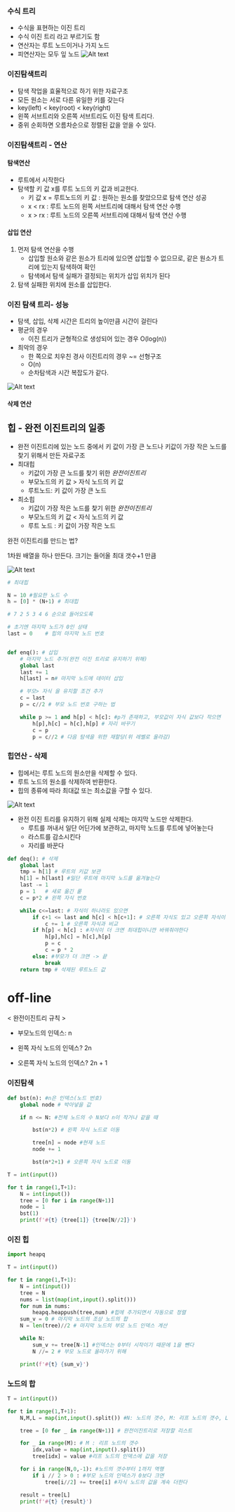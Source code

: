 ### 수식 트리

- 수식을 표현하는 이진 트리
- 수식 이진 트리 라고 부르기도 함
- 연산자는 루트 노드이거나 가지 노드
- 피연산자는 모두 잎 노드
  ![Alt text](image-6.png)

### 이진탐색트리

- 탐색 작업을 효율적으로 하기 위한 자료구조
- 모든 원소는 서로 다른 유일한 키를 갖는다
- key(left) < key(root) < key(right)
- 왼쪽 서브트리와 오른쪽 서브트리도 이진 탐색 트리다.
- 중위 순회하면 오름차순으로 정렬된 값을 얻을 수 있다.

### 이진탐색트리 - 연산

#### 탐색연산

- 루트에서 시작한다
- 탐색할 키 값 x를 루트 노드의 키 값과 비교한다.
  - 키 값 x = 루트노드의 키 값 : 원하는 원소를 찾았으므로 탐색 연산 성공
  - x < rx : 루트 노드의 왼쪽 서브트리에 대해서 탐색 연산 수행
  - x > rx : 루트 노드의 오른쪽 서브트리에 대해서 탐색 연산 수행

#### 삽입 연산

1. 먼저 탐색 연산을 수행
   - 삽입할 원소와 같은 원소가 트리에 있으면 삽입할 수 없으므로, 같은 원소가 트리에 있는지 탐색하여 확인
   - 탐색에서 탐색 실패가 결정되는 위치가 삽입 위치가 된다
2. 탐색 실패한 위치에 원소를 삽입한다.

### 이진 탐색 트리- 성능

- 탐색, 삽입, 삭제 시간은 트리의 높이만큼 시간이 걸린다
- 평균의 경우
  - 이진 트리가 균형적으로 생성되어 있는 경우 O(log(n))
- 최악의 경우
  - 한 쪽으로 치우친 경사 이진트리의 경우 ~= 선형구조
  - O(n)
  - 순차탐색과 시간 복잡도가 같다.

![Alt text](image-7.png)

#### 삭제 연산

## 힙 - 완전 이진트리의 일종

- 완전 이진트리에 있는 노드 중에서 키 값이 가장 큰 노드나 키값이 가장 작은 노드를 찾기 위해서 만든 자료구조
- 최대힙
  - 키값이 가장 큰 노드를 찾기 위한 _완전이진트리_
  - 부모노드의 키 값 > 자식 노드의 키 값
  - 루트노드: 키 값이 가장 큰 노드
- 최소힙
  - 키값이 가장 작은 노드를 찾기 위한 _완전이진트리_
  - 부모노드의 키 값 < 자식 노드의 키 값
  - 루트 노드 : 키 값이 가장 작은 노드

완전 이진트리를 만드는 법?

1차원 배열을 하나 만든다. 크기는 들어올 최대 갯수+1 만큼

![Alt text](image-8.png)

```py
# 최대힙

N = 10 #필요한 노드 수
h = [0] * (N+1) # 최대힙

# 7 2 5 3 4 6 순으로 들어오도록

# 초기엔 마지막 노드가 0인 상태
last = 0    # 힙의 마지막 노드 번호


def enq(): # 삽입
    # 마지막 노드 추가(완전 이진 트리로 유지하기 위해)
    global last
    last += 1
    h[last] = n# 마지막 노드에 데이터 삽입

    # 부모> 자식 을 유지할 조건 추가
    c = last
    p = c//2 # 부모 노드 번호 구하는 법

    while p >= 1 and h[p] < h[c]: #p가 존재하고, 부모값이 자식 값보다 작으면
        h[p],h[c] = h[c],h[p] # 자리 바꾸기
        c = p
        p = c//2 # 다음 탐색을 위한 재할당(위 레벨로 올라감)
```

### 힙연산 - 삭제

- 힙에서는 루트 노드의 원소만을 삭제할 수 있다.
- 루트 노드의 원소를 삭제하여 반환한다.
- 힙의 종류에 따라 최대값 또는 최소값을 구할 수 있다.

![Alt text](image-9.png)

- 완전 이진 트리를 유지하기 위해 실제 삭제는 마지막 노드만 삭제한다.
  - 루트를 꺼내서 일단 어딘가에 보관하고, 마지막 노드를 루트에 넣어놓는다
  - 라스트를 감소시킨다
  - 자리를 바꾼다

```py
def deq(): # 삭제
    global last
    tmp = h[1] # 루트의 키값 보관
    h[1] = h[last] #일단 루트에 마지막 노드를 옮겨놓는다
    last -= 1
    p = 1   # 새로 옮긴 뤁
    c = p*2 # 왼쪽 자식 번호

    while c<=last: # 자식이 하나라도 있으면
        if c+1 <= last and h[c] < h[c+1]: # 오른쪽 자식도 있고 오른쪽 자식이 더 크면
            c += 1 # 오른쪽 자식과 비교
        if h[p] < h[c] : #자식이 더 크면 최대힙이니깐 바꿔줘야한다
            h[p],h[c] = h[c],h[p]
            p = c
            c = p * 2
        else: #부모가 더 크면 -> 끝
            break
    return tmp # 삭제된 루트노드 값

```

# off-line

< 완전이진트리 규칙 >

- 부모노드의 인덱스: n

- 왼쪽 자식 노드의 인덱스? 2n

- 오른쪽 자식 노드의 인덱스? 2n + 1

### 이진탐색

```py
def bst(n): #n은 인덱스(노드 번호)
    global node # 박아넣을 값

    if n <= N: #전체 노드의 수 N보다 n이 작거나 같을 때

        bst(n*2) # 왼쪽 자식 노드로 이동

        tree[n] = node #현재 노드
        node += 1

        bst(n*2+1) # 오른쪽 자식 노드로 이동

T = int(input())

for t in range(1,T+1):
    N = int(input())
    tree = [0 for i in range(N+1)]
    node = 1
    bst(1)
    print(f'#{t} {tree[1]} {tree[N//2]}')
```

### 이진 힙

```py
import heapq

T = int(input())

for t in range(1,T+1):
    N = int(input())
    tree = N
    nums = list(map(int,input().split()))
    for num in nums:
        heapq.heappush(tree,num) #힙에 추가되면서 자동으로 정렬
    sum_v = 0 # 마지막 노드의 조상 노드의 합
    N = len(tree)//2 # 마지막 노드의 부모 노드 인덱스 계산

    while N:
        sum_v += tree[N-1] #인덱스는 0부터 시작이기 때문에 1을 뺀다
        N //= 2 # 부모 노드로 올라가기 위해

    print(f'#{t} {sum_v}')
```

### 노드의 합

```py
T = int(input())

for t in range(1,T+1):
    N,M,L = map(int,input().split()) #N: 노드의 갯수, M: 리프 노드의 갯수, L: 노드 번호

    tree = [0 for _ in range(N+1)] # 완전이진트리로 저장할 리스트

    for _ in range(M): # M : 리프 노드의 갯수
        idx,value = map(int,input().split())
        tree[idx] = value #리프 노드의 인덱스에 값을 저장

    for i in range(N,0,-1): #노드의 갯수부터 1까지 역행
        if i // 2 > 0 : #부모 노드의 인덱스가 0보다 크면
            tree[i//2] += tree[i] #자식 노드의 값을 계속 더한다

    result = tree[L]
    print(f'#{t} {result}')
```
